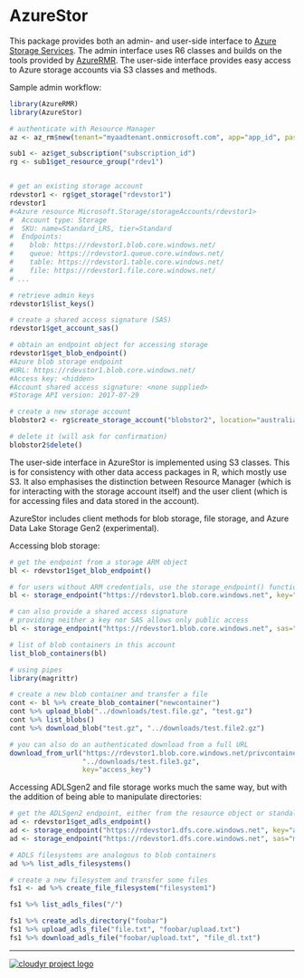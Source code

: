# AzureStor

This package provides both an admin- and user-side interface to [Azure Storage Services](https://docs.microsoft.com/en-us/rest/api/storageservices/). The admin interface uses R6 classes and builds on the tools provided by [AzureRMR](https://github.com/hong-revo/AzureRMR). The user-side interface provides easy access to Azure storage accounts via S3 classes and methods.

Sample admin workflow:

```r
library(AzureRMR)
library(AzureStor)

# authenticate with Resource Manager
az <- az_rm$new(tenant="myaadtenant.onmicrosoft.com", app="app_id", password="password")

sub1 <- az$get_subscription("subscription_id")
rg <- sub1$get_resource_group("rdev1")


# get an existing storage account
rdevstor1 <- rg$get_storage("rdevstor1")
rdevstor1
#<Azure resource Microsoft.Storage/storageAccounts/rdevstor1>
#  Account type: Storage 
#  SKU: name=Standard_LRS, tier=Standard 
#  Endpoints:
#    blob: https://rdevstor1.blob.core.windows.net/
#    queue: https://rdevstor1.queue.core.windows.net/
#    table: https://rdevstor1.table.core.windows.net/
#    file: https://rdevstor1.file.core.windows.net/ 
# ...

# retrieve admin keys
rdevstor1$list_keys()

# create a shared access signature (SAS)
rdevstor1$get_account_sas()

# obtain an endpoint object for accessing storage
rdevstor1$get_blob_endpoint()
#Azure blob storage endpoint
#URL: https://rdevstor1.blob.core.windows.net/
#Access key: <hidden>
#Account shared access signature: <none supplied>
#Storage API version: 2017-07-29

# create a new storage account
blobstor2 <- rg$create_storage_account("blobstor2", location="australiaeast", kind="BlobStorage")

# delete it (will ask for confirmation)
blobstor2$delete()
```


The user-side interface in AzureStor is implemented using S3 classes. This is for consistency with other data access packages in R, which mostly use S3. It also emphasises the distinction between Resource Manager (which is for interacting with the storage account itself) and the user client (which is for accessing files and data stored in the account).

AzureStor includes client methods for blob storage, file storage, and Azure Data Lake Storage Gen2 (experimental).

Accessing blob storage:

```r
# get the endpoint from a storage ARM object
bl <- rdevstor1$get_blob_endpoint()

# for users without ARM credentials, use the storage_endpoint() function and provide a key
bl <- storage_endpoint("https://rdevstor1.blob.core.windows.net", key="access_key")

# can also provide a shared access signature
# providing neither a key nor SAS allows only public access
bl <- storage_endpoint("https://rdevstor1.blob.core.windows.net", sas="my_sas")

# list of blob containers in this account
list_blob_containers(bl)

# using pipes
library(magrittr)

# create a new blob container and transfer a file
cont <- bl %>% create_blob_container("newcontainer")
cont %>% upload_blob("../downloads/test.file.gz", "test.gz")
cont %>% list_blobs()
cont %>% download_blob("test.gz", "../downloads/test.file2.gz")

# you can also do an authenticated download from a full URL
download_from_url("https://rdevstor1.blob.core.windows.net/privcontainer/test.gz",
                  "../downloads/test.file3.gz",
                  key="access_key")
```

Accessing ADLSgen2 and file storage works much the same way, but with the addition of being able to manipulate directories:

```r
# get the ADLSgen2 endpoint, either from the resource object or standalone
ad <- rdevstor1$get_adls_endpoint()
ad <- storage_endpoint("https://rdevstor1.dfs.core.windows.net", key="access_key")
ad <- storage_endpoint("https://rdevstor1.dfs.core.windows.net", sas="my_sas")

# ADLS filesystems are analogous to blob containers
ad %>% list_adls_filesystems()

# create a new filesystem and transfer some files
fs1 <- ad %>% create_file_filesystem("filesystem1")

fs1 %>% list_adls_files("/")

fs1 %>% create_adls_directory("foobar")
fs1 %>% upload_adls_file("file.txt", "foobar/upload.txt")
fs1 %>% download_adls_file("foobar/upload.txt", "file_dl.txt")
```

---
[![cloudyr project logo](https://i.imgur.com/JHS98Y7.png)](https://github.com/cloudyr)

